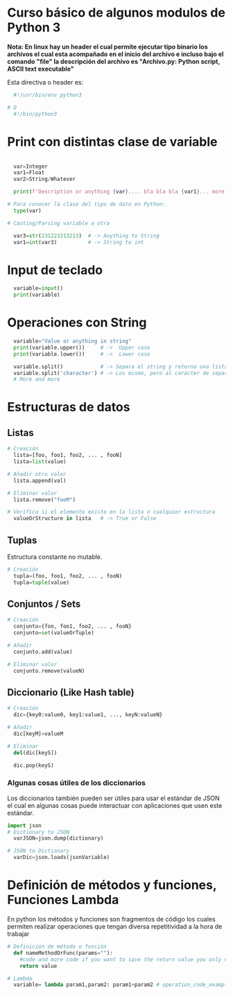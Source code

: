 # Curso básico de algunos modulos de Python 3 #

__Nota: En linux hay un header el cual permite ejecutar tipo binario los archivos el cual esta acompañado en el inicio del archivo e incluso bajo el comando "file" la descripción del archivo es "Archivo.py: Python script, ASCII text executable"__

Esta directiva o header es:
```python
  #!/usr/bin/env python3

# O
  #!/bin/python3
```
# Print con distintas clase de variable #
```python

  var=Integer
  var1=Float
  var2=String/Whatever

  print(f'Description or anything {var}.... bla bla bla {var1}... more more more {var2}')

# Para conocer la clase del tipo de dato en Python:
  type(var)

# Casting/Parsing variable a otra

  var3=str(231223213213)  # -> Anything to String
  var1=int(var3)          # -> String to int
```

# Input de teclado #
```python
  variable=input()
  print(variable)
```

# Operaciones con String #

```python
  variable="Value or anything in string"
  print(variable.upper())     # ->  Upper case
  print(variable.lower())     # ->  Lower case

  variable.split()            # -> Separa el string y retorna una lista por cada espacio
  variable.split('character') # -> Los mismo, pero al carácter de separación
  # More and more
```

# Estructuras de datos #
## Listas ##
```python
# Creación
  lista=[foo, foo1, foo2, ... , fooN]
  lista=list(value)

# Añadir otro valor
  lista.append(val)

# Eliminar valor
  lista.remove("fooM")

# Verifica si el elemento existe en la lista o cualquier estructura
  valueOrStructure in lista   # -> True or False
```
## Tuplas ##
Estructura constante no mutable.
```python
# Creación
  tupla=(foo, foo1, foo2, ... , fooN)
  tupla=tuple(value)
```
## Conjuntos / Sets ##
```python
# Creación
  conjunto={foo, foo1, foo2, ... , fooN}
  conjunto=set(valueOrTuple)

# Añadir
  conjunto.add(value)

# Eliminar valor
  conjunto.remove(valueN)

```
## Diccionario (Like Hash table) ##
```python
# Creación
  dic={key0:value0, key1:value1, ..., keyN:valueN}

# Añadir
  dic[keyM]=valueM

# Eliminar
  del(dic[keyS])

  dic.pop(keyS)
```

### Algunas cosas útiles de los diccionarios ###
Los diccionarios también pueden ser útiles para usar el estándar de JSON el cual en algunas cosas puede interactuar con aplicaciones que usen este estándar.

```python
import json
# Dictionary to JSON
  varJSON=json.dump(dictionary)

# JSON to Dictionary
  varDic=json.loads(jsonVariable)
```

# Definición de métodos y funciones, Funciones Lambda #
En python los métodos y funciones son fragmentos de código los cuales permiten realizar operaciones que tengan diversa repetitividad a la hora de trabajar
```python
# Definicion de método o función
  def nameMethodOrFunc(params=""):
    #code and more code if you want to save the return value you only need to save the value in another variable
    return value

# Lambda
  variable= lambda param1,param2: param1+param2 # operation_code_example

```
